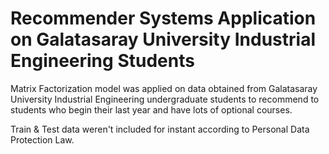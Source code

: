 # Recommender Systems Application on Galatasaray University Industrial Engineering Students
Matrix Factorization model was applied on data obtained from Galatasaray University Industrial Engineering undergraduate 
students to recommend to students who begin their last year and have lots of optional courses.

Train & Test data weren't included for instant according to Personal Data Protection Law.
